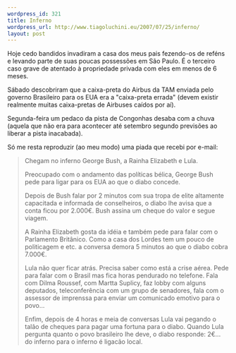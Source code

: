 ```yaml
--- 
wordpress_id: 321
title: Inferno
wordpress_url: http://www.tiagoluchini.eu/2007/07/25/inferno/
layout: post
---
```

Hoje cedo bandidos invadiram a casa dos meus pais fezendo-os de reféns e levando parte de suas poucas possessões em São Paulo. É o terceiro caso grave de atentado à propriedade privada com eles em menos de 6 meses.

Sábado descobriram que a caixa-preta do Airbus da TAM enviada pelo governo Brasileiro para os EUA era a "caixa-preta errada" (devem existir realmente muitas caixa-pretas de Airbuses caídos por aí).

Segunda-feira um pedaco da pista de Congonhas desaba com a chuva (aquela que não era para acontecer até setembro segundo previsões ao liberar a pista inacabada).

Só me resta reproduzir (ao meu modo) uma piada que recebi por e-mail:
<blockquote>Chegam no inferno George Bush, a Rainha Elizabeth e Lula.

Preocupado com o andamento das políticas bélica, George Bush pede para ligar para os EUA ao que o diabo concede.

Depois de Bush falar por 2 minutos com sua tropa de elite altamente capacitada e informada de conselheiros, o diabo lhe avisa que a conta ficou por 2.000€. Bush assina um cheque do valor e segue viagem.

A Rainha Elizabeth gosta da idéia e também pede para falar com o Parlamento Britânico. Como a casa dos Lordes tem um pouco de politicagem e etc. a conversa demora 5 minutos ao que o diabo cobra 7.000€.

Lula não quer ficar atrás. Precisa saber como está a crise aérea. Pede para falar com o Brasil mas fica horas pendurado no telefone. Fala com Dilma Roussef, com Martta Suplicy, faz lobby com alguns deputados, teleconferência com um grupo de senadores, fala com o assessor de imprenssa para enviar um comunicado emotivo para o povo...

Enfim, depois de 4 horas e meia de conversas Lula vai pegando o talão de cheques para pagar uma fortuna para o diabo. Quando Lula pergunta quanto o povo brasileiro lhe deve, o diabo responde: 2€... do inferno para o inferno é ligacão local.</blockquote>
